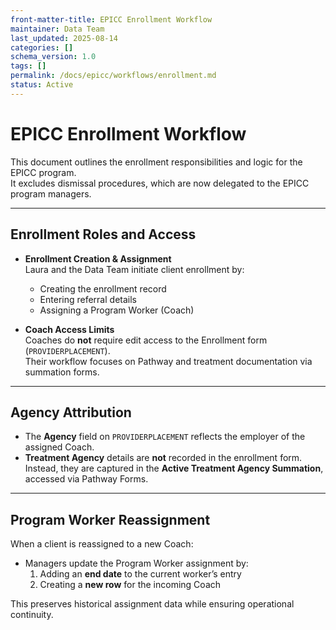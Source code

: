 ```yaml
---
front-matter-title: EPICC Enrollment Workflow  
maintainer: Data Team  
last_updated: 2025-08-14  
categories: []  
schema_version: 1.0  
tags: []  
permalink: /docs/epicc/workflows/enrollment.md
status: Active  
---
```


# EPICC Enrollment Workflow

This document outlines the enrollment responsibilities and logic for the EPICC program.  
It excludes dismissal procedures, which are now delegated to the EPICC program managers.

---

## Enrollment Roles and Access

- **Enrollment Creation & Assignment**  
  Laura and the Data Team initiate client enrollment by:  
  - Creating the enrollment record  
  - Entering referral details  
  - Assigning a Program Worker (Coach)

- **Coach Access Limits**  
  Coaches do **not** require edit access to the Enrollment form (`PROVIDERPLACEMENT`).  
  Their workflow focuses on Pathway and treatment documentation via summation forms.

---

## Agency Attribution

- The **Agency** field on `PROVIDERPLACEMENT` reflects the employer of the assigned Coach.  
- **Treatment Agency** details are **not** recorded in the enrollment form.  
  Instead, they are captured in the **Active Treatment Agency Summation**, accessed via Pathway Forms.

---

## Program Worker Reassignment

When a client is reassigned to a new Coach:

- Managers update the Program Worker assignment by:  
  1. Adding an **end date** to the current worker’s entry  
  2. Creating a **new row** for the incoming Coach

This preserves historical assignment data while ensuring operational continuity.